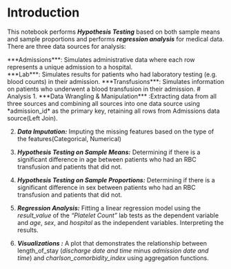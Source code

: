 # Introduction
This notebook performs ***Hypothesis Testing*** based on both sample means and sample proportions and performs ***regression analysis*** for medical data.
There are three data sources for analysis:
<div>
***Admissions***: Simulates administrative data where each row represents a unique admission to a hospital.
</div>
***Lab***: Simulates results for patients who had laboratory testing (e.g. blood counts) in their admission.
***Transfusions***: Simulates information on patients who underwent a blood transfusion in their admission.
# Analysis 
1.  ***Data  Wrangling & Manipulation*** :Extracting data from all three sources and combining all sources into one data source using *admission_id* as the primary key, retaining all rows from Admissions data source(Left Join).

2.  ***Data Imputation:*** Imputing the missing features based on the type of the features(Categorical, Numerical)
    
3.  ***Hypothesis Testing on Sample Means:*** Determining if there is a significant difference in age between patients who had an RBC transfusion and patients that did not. 

4. ***Hypothesis Testing on Sample Proportions:*** Determining if there is a significant difference in sex between patients who had an RBC transfusion and patients that did not. 
    
5. ***Regression Analysis:*** Fitting a linear regression model using the *result_value* of the *“Platelet Count”* lab tests as the dependent variable and *age*, *sex*, and *hospital* as the independent variables. Interpreting the results.

6.  ***Visualizations :*** A plot that demonstrates the relationship between length_of_stay (*discharge date and time* minus *admission date and time*) and *charlson_comorbidity_index* using aggregation functions.

